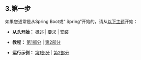 <h2>3.第一步</h2>

如果您通常是从Spring Boot或“ Spring”开始的，请从[以下主题](https://docs.spring.io/spring-boot/docs/current/reference/html/getting-started.html#getting-started)开始：

* <b>从头开始：</b> [概述](https://docs.spring.io/spring-boot/docs/current/reference/html/getting-started.html#getting-started-introducing-spring-boot) | [要求](https://docs.spring.io/spring-boot/docs/current/reference/html/getting-started.html#getting-started-system-requirements) | [安装](https://docs.spring.io/spring-boot/docs/current/reference/html/getting-started.html#getting-started-installing-spring-boot)

* <b>教程：</b> [第1部分](https://docs.spring.io/spring-boot/docs/current/reference/html/getting-started.html#getting-started-first-application) | [第2部分](https://docs.spring.io/spring-boot/docs/current/reference/html/getting-started.html#getting-started-first-application-code)

* <b>运行示例：</b> [第1部分](https://docs.spring.io/spring-boot/docs/current/reference/html/getting-started.html#getting-started-first-application-run) | [第2部分](https://docs.spring.io/spring-boot/docs/current/reference/html/getting-started.html#getting-started-first-application-executable-jar)